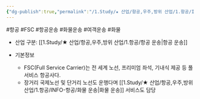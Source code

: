 ```yaml
---
{"dg-publish":true,"permalink":"/1.Study/★ 산업/항공,우주,방위 산업/1.항공/INFO-항공/FSC/","created":"2023-06-21T16:52:22.048+09:00","updated":"2025-06-26T17:12:56.002+09:00"}
---
```


#항공 #FSC #항공운송 #화물운송 #여객운송 #화물 

- 산업 구분: [[1.Study/★ 산업/항공,우주,방위 산업/1.항공/항공 운송\|항공 운송]] 


- 기본정보
	-  FSC(Full Service Carrier)는 전 세계 노선, 프리미엄 좌석, 기내식 제공 등 풀 서비스 항공사다. 
	- 장거리 국제노선 및 단거리 노선도 운행다며 [[1.Study/★ 산업/항공,우주,방위 산업/1.항공/INFO-항공/화물 운송\|화물 운송]] 서비스도 담당